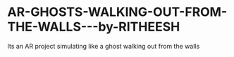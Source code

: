 # AR-GHOSTS-WALKING-OUT-FROM-THE-WALLS---by-RITHEESH
Its an AR project simulating like a ghost walking out from the walls
